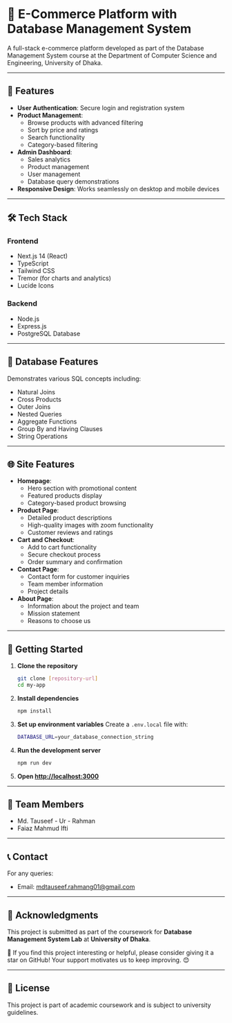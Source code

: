 # 🛒 E-Commerce Platform with Database Management System

A full-stack e-commerce platform developed as part of the Database Management System course at the Department of Computer Science and Engineering, University of Dhaka.


---

## 🌟 Features

- **User Authentication**: Secure login and registration system
- **Product Management**:
  - Browse products with advanced filtering
  - Sort by price and ratings
  - Search functionality
  - Category-based filtering
- **Admin Dashboard**:
  - Sales analytics
  - Product management
  - User management
  - Database query demonstrations
- **Responsive Design**: Works seamlessly on desktop and mobile devices

---

## 🛠️ Tech Stack

### Frontend

- Next.js 14 (React)
- TypeScript
- Tailwind CSS
- Tremor (for charts and analytics)
- Lucide Icons


### Backend

- Node.js
- Express.js
- PostgreSQL Database

---

## 💽 Database Features

Demonstrates various SQL concepts including:

- Natural Joins
- Cross Products
- Outer Joins
- Nested Queries
- Aggregate Functions
- Group By and Having Clauses
- String Operations

---

## 🌐 Site Features

- **Homepage**:
  - Hero section with promotional content
  - Featured products display
  - Category-based product browsing
- **Product Page**:
  - Detailed product descriptions
  - High-quality images with zoom functionality
  - Customer reviews and ratings
- **Cart and Checkout**:
  - Add to cart functionality
  - Secure checkout process
  - Order summary and confirmation
- **Contact Page**:
  - Contact form for customer inquiries
  - Team member information
  - Project details
- **About Page**:
  - Information about the project and team
  - Mission statement
  - Reasons to choose us

---

## 🚀 Getting Started

1. **Clone the repository**

   ```bash
   git clone [repository-url]
   cd my-app
   ```

2. **Install dependencies**

   ```bash
   npm install
   ```

3. **Set up environment variables**
   Create a `.env.local` file with:

   ```bash
   DATABASE_URL=your_database_connection_string
   ```

4. **Run the development server**

   ```bash
   npm run dev
   ```


5. **Open [http://localhost:3000](http://localhost:3000)**

---

## 👥 Team Members

- Md. Tauseef - Ur - Rahman
- Faiaz Mahmud Ifti

---

## 📞 Contact

For any queries:

- Email: mdtauseef.rahmang01@gmail.com

---

## 🙏 Acknowledgments

This project is submitted as part of the coursework for **Database Management System Lab** at **University of Dhaka**.

🌟 If you find this project interesting or helpful, please consider giving it a star on GitHub! Your support motivates us to keep improving. 😊

---

## 📄 License

This project is part of academic coursework and is subject to university guidelines.
